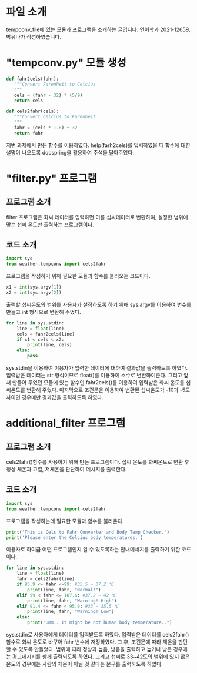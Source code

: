 # 파일 소개
tempconv_file에 있는 모듈과 프로그램을 소개하는 글입니다.
언어학과 2021-12659, 박유나가 작성하였습니다.
# "tempconv.py" 모듈 생성
 
 ```python
 def fahr2cels(fahr):
    """Convert Farenheit to Celcius
	"""
    cels = (fahr - 32) * (5/9)
    return cels

def cels2fahr(cels):
    """Convert Celcius to Farenheit
	"""
    fahr = (cels * 1.8) + 32
    return fahr
```
저번 과제에서 만든 함수를 이용하였다.
help(farh2cels)를 입력하였을 때 합수에 대한 설명이 나오도록 docspring을 활용하여 주석을 달아주었다.

# "filter.py" 프로그램
## 프로그램 소개
filter 프로그램은 화씨 데이터를 입력하면 이를 섭씨데이터로 변환하여, 설정한 범위에 맞는 섭씨 온도만 출력하는 프로그램이다.

## 코드 소개
```python
import sys
from weather.tempconv import cels2fahr
```
프로그램을 작성하기 위해 필요한 모듈과 함수를 불러오는 코드이다.

```python
x1 = int(sys.argv[1])
x2 = int(sys.argv[2])
```
출력할 섭씨온도의 범위를 사용자가 설정하도록 하기 위해 sys.argv를 이용하여 변수를 만들고 int 형식으로 변환해 주었다.

```python
for line in sys.stdin:
    line = float(line)
    cels = fahr2cels(line)
    if x1 < cels < x2:
        print(line, cels)
    else:
        pass
``` 
sys.stdin을 이용하여 이용자가 입력한 데이터에 대하여 결과값을 출력하도록 하였다. 입력받은 데이터는 str 형식이므로 float()를 이용하여 소수로 변환하여준다.
그리고 앞서 만들어 두었던 모듈에 있는 함수인 fahr2cels()를 이용하여 입력받은 화씨 온도를 섭씨온도를 변환해 주었다.
마지막으로 조건문을 이용하여 변환된 섭씨온도가 -10과 -5도 사이인 경우에만 결과값을 출력하도록 하였다.

# additional_filter 프로그램
## 프로그램 소개
cels2fahr()함수를 사용하기 위해 만든 프로그램이다. 섭씨 온도를 화씨온도로 변환 후 정상 체온과 고열, 저체온을 판단하여 메시지를 출력한다.

## 코드 소개
```python
import sys
from weather.tempconv import cels2fahr
```
프로그램을 작성하는데 필요한 모듈과 함수를 불러온다.

```python
print('This is Cels to Fahr Converter and Body Temp Checker.')
print('Please enter the Celcius body temperatures.')
```
이용자로 하여금 어떤 프로그램인지 알 수 있도록하는 안내메세지를 출력하기 위한 코드이다.

```python
for line in sys.stdin:
    line = float(line) 
    fahr = cels2fahr(line) 
    if 95.9 <= fahr <=99: #35.5 ~ 37.2 ℃
        print(line, fahr, "Normal!")
    elif 99 < fahr <= 107.6: #37.2 ~ 42 ℃
        print(line, fahr, "Warning! High")
    elif 91.4 <= fahr < 95.9: #33 ~ 35.5 ℃
        print(line, fahr, "Warning! Low")
    else:
        print("Umm.. It might be not human body temperature..")
```
sys.stdin로 사용자에게 데이터를 입력받도록 하였다. 
입력받은 데이터를  cels2fahr()함수로 화씨 온도로 바꾸어 fahr 변수에 저장하였다.
그 후, 조건문에 따라 체온을 판단할 수 있도록 만들었다.
범위에 따라 정상과 높음, 낮음을 출력하고 높거나 낮은 경우에는 경고메시지를 함께 출력되도록 하였다.
그리고 섭씨로 33~42도의 범위에 있지 않은 온도의 경우에는 사람의 체온이 아닐 것 같다는 문구를 출력하도록 하였다. 